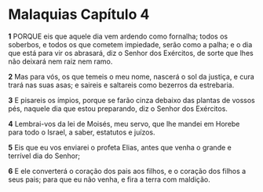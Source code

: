 # Malaquias Capítulo 4

**1** 	PORQUE eis que aquele dia vem ardendo como fornalha; todos os soberbos, e todos os que cometem impiedade, serão como a palha; e o dia que está para vir os abrasará, diz o Senhor dos Exércitos, de sorte que lhes não deixará nem raiz nem ramo.

**2** 	Mas para vós, os que temeis o meu nome, nascerá o sol da justiça, e cura trará nas suas asas; e saireis e saltareis como bezerros da estrebaria.

**3** 	E pisareis os ímpios, porque se farão cinza debaixo das plantas de vossos pés, naquele dia que estou preparando, diz o Senhor dos Exércitos.

**4** 	Lembrai-vos da lei de Moisés, meu servo, que lhe mandei em Horebe para todo o Israel, a saber, estatutos e juízos.

**5** 	Eis que eu vos enviarei o profeta Elias, antes que venha o grande e terrível dia do Senhor;

**6** 	E ele converterá o coração dos pais aos filhos, e o coração dos filhos a seus pais; para que eu não venha, e fira a terra com maldição.

